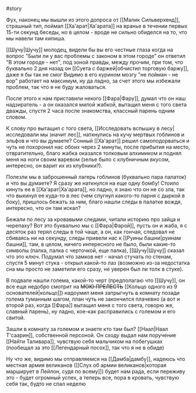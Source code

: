 #story

Фух, наконец мы вышли из этого допроса от [[Малик Сильверхенд]], страшный тип, поймал [[Ха'арат|Ха'арата]] на вранье в течении первых 15-ти секунд беседы, но в целом - вроде не сильно обиделся на то, что мы навели там кипиша.

[[Шучу|Шучу]] молодец, видели бы вы его честные глаза когда на вопрос "Были ли у вас проблемы с законом в этом городе" он ответил "В этом городе - нет", под зоной правды, между прочим, при том, что буквально 2 дня назад он [[Суета с баржей|обчистил торговую баржу]], даже я бы так не смог
Видимо в его курином мозгу "не пойман - не вор" работает на максимум, ну да ладно, за счет этого мы избежали проблем, так что я не буду жаловаться.

После этого к нам приставили некого [[Фара|Фару]], думал что он наш надзиратель - а он оказался милой жабкой, вытащил меня с того света дважды, спустя 2 часа после знакомства, классный парень одним словом.

К слову про вытащил с того света, [[Исследовать вспышку в лесу|исследовали мы значит лес]], наткнулись на кучу мертвых гоблинов и эльфов и что вы думаете? Сонный [[Ха'арат]] решил самоподорваться и чуть не похоронил нас обоих через 2 минуты, после прибытия на место, отвратительно, благо жабка оказался толковым алхимиком и поднял меня на ноги своим варевом (зелье было с клубничным вкусом, интересно, он варит их из клубники?).

Полезли мы в заброшенный лагерь гоблинов (буквально пара палаток) и что вы думаете? Я сразу же наткнулся на еще одну бомбу! Стоило кинуть ее в [[Ха'арат|Ха'арата]], но ладно, я знаю что он не со зла, так что выкинул ее куда-то в лес (чем спугнул какого-то парня с дыркой в боку), пришлось бежать за ним, благо нашли следы в палатке вождя, интересно, что он там искал?

Бежали по лесу за кровавыми следами, читали историю про зайца и черепаху? Вот это буквально мы с [[Фара|Фарой]], пусть он и жаба, я с десяток раз терял следы в той чаще, а он, как гончая, следовал не сбиваясь ни на секунду, следы привели нас к [[Руины башни|руинам башни]], там, в целом, ничего интересного не было, были какие-то символы (палка, палка с черточкой, еще палка), [[Шучу|Шучу]] сказал что это ключ. Подумал что замков нет - начал стучать по стенам, спустя 5 минут стука - открыл какой-то лаз (возможно из-за недостатка сна мы просто не заметили его сразу, не уверен был ли толк в стуке).

В подвале нашли голема, какой-то черт (предполагаю что [[Шучу]], он все еще недобро смотрит на ~~МОЮ ПРЕЛЕСТЬ~~ [[Кольцо одного из 9 основателей|кольцо]]) надоумил меня запрыгнуть в комнату позади голема туманным шагом, план чуть не закончился плачевно (а вот и второй раз, когда [[Фара]] вытащил меня с того света, говорю же, славный парень), ну ладно, кое-как расправились с големом и его свитой.

Зашли в комнату за големом и знаете кто там был? [[Наал|Наал Т'саарин]], собственной персоной. Он сходу выдал нам поручение [[Найти Таливара]], чувствую себя мальчиком на побегушках (пообещал за это [[Легендарный посох]], так что я не в обиде)

Ну что же, видимо мы отправляемся на [[Дамба|дамбу]], надеюсь что местная армия великанов ([[Слух об армии великанов|которая марширует в Лейлон, судя по всему]]) будет нам рада, если переживу это - будет огромный успех, а теперь все, пора в кровать, чувствую себя так, будто не спал неделю


